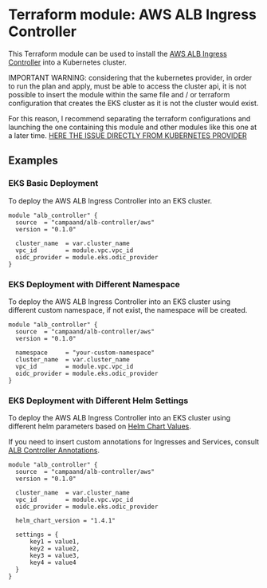 # Terraform module: AWS ALB Ingress Controller

This Terraform module can be used to install the [AWS ALB Ingress Controller](https://github.com/kubernetes-sigs/aws-alb-ingress-controller)
into a Kubernetes cluster.

IMPORTANT WARNING: considering that the kubernetes provider, in order to run the plan and apply, must be able to access the cluster api, it is not possible to insert the module within the same file and / or terraform configuration that creates the EKS cluster as it is not the cluster would exist. 

For this reason, I recommend separating the terraform configurations and launching the one containing this module and other modules like this one at a later time. [HERE THE ISSUE DIRECTLY FROM KUBERNETES PROVIDER](https://github.com/hashicorp/terraform-provider-kubernetes-alpha/issues/199#issuecomment-832614387)

## Examples

### EKS Basic Deployment

To deploy the AWS ALB Ingress Controller into an EKS cluster.

```hcl
module "alb_controller" {
  source  = "campaand/alb-controller/aws"
  version = "0.1.0"

  cluster_name  = var.cluster_name
  vpc_id        = module.vpc.vpc_id
  oidc_provider = module.eks.odic_provider
}
```

### EKS Deployment with Different Namespace

To deploy the AWS ALB Ingress Controller into an EKS cluster using different custom namespace, if not exist, the namespace will be created.

```hcl
module "alb_controller" {
  source  = "campaand/alb-controller/aws"
  version = "0.1.0"

  namespace     = "your-custom-namespace"
  cluster_name  = var.cluster_name
  vpc_id        = module.vpc.vpc_id
  oidc_provider = module.eks.odic_provider
}
```

### EKS Deployment with Different Helm Settings

To deploy the AWS ALB Ingress Controller into an EKS cluster using different helm parameters based on [Helm Chart Values](https://github.com/kubernetes-sigs/aws-alb-ingress-controller).

If you need to insert custom annotations for Ingresses and Services, consult [ALB Controller Annotations](https://kubernetes-sigs.github.io/aws-load-balancer-controller/v2.2/guide/ingress/annotations/).

```hcl
module "alb_controller" {
  source  = "campaand/alb-controller/aws"
  version = "0.1.0"

  cluster_name  = var.cluster_name
  vpc_id        = module.vpc.vpc_id
  oidc_provider = module.eks.odic_provider
  
  helm_chart_version = "1.4.1"

  settings = {
      key1 = value1,
      key2 = value2,
      key3 = value3,
      key4 = value4
  }
}
```